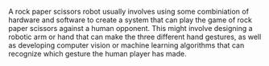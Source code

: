 A rock paper scissors robot usually involves using some combiniation of hardware and software to create a system that can play the game of rock paper scissors against a human opponent. This might involve designing a robotic arm or hand that can make the three different hand gestures, as well as developing computer vision or machine learning algorithms that can recognize which gesture the human player has made. 